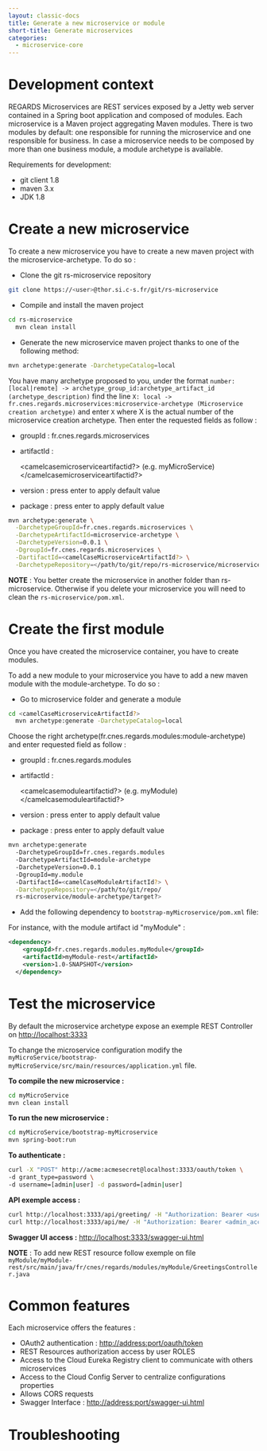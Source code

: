 ```yaml
---
layout: classic-docs
title: Generate a new microservice or module
short-title: Generate microservices
categories:
  - microservice-core
---
```


# Development context

REGARDS Microservices are REST services exposed by a Jetty web server contained in a Spring boot application and composed of modules. Each microservice is a Maven project aggregating Maven modules. There is two modules by default: one responsible for running the microservice and one responsible for business. In case a microservice needs to be composed by more than one business module, a module archetype is available.

Requirements for development:

- git client 1.8
- maven 3.x
- JDK 1.8

# Create a new microservice

To create a new microservice you have to create a new maven project with the microservice-archetype. To do so :

- Clone the git rs-microservice repository<br>

```bash
git clone https://<user>@thor.si.c-s.fr/git/rs-microservice
```

- Compile and install the maven project<br>

```bash
cd rs-microservice
  mvn clean install
```

- Generate the new microservice maven project thanks to one of the following method:

```bash
mvn archetype:generate -DarchetypeCatalog=local
```

You have many archetype proposed to you, under the format `number: [local|remote] -> archetype_group_id:archetype_artifact_id (archetype_description)` find the line `X: local -> fr.cnes.regards.microservices:microservice-archetype (Microservice creation archetype)` and enter `X` where X is the actual number of the microservice creation archetype. Then enter the requested fields as follow :

- groupId : fr.cnes.regards.microservices
- artifactId :

  <camelcasemicroserviceartifactid?> (e.g. myMicroService)</camelcasemicroserviceartifactid?>

- version : press enter to apply default value

- package : press enter to apply default value

```bash
mvn archetype:generate \
  -DarchetypeGroupId=fr.cnes.regards.microservices \
  -DarchetypeArtifactId=microservice-archetype \
  -DarchetypeVersion=0.0.1 \
  -DgroupId=fr.cnes.regards.microservices \
  -DartifactId=<camelCaseMicroserviceArtifactId?> \
  -DarchetypeRepository=</path/to/git/repo/rs-microservice/microservice-archetype/target?>
```

**NOTE** : You better create the microservice in another folder than rs-microservice. Otherwise if you delete your microservice you will need to clean the `rs-microservice/pom.xml`.

# Create the first module

Once you have created the microservice container, you have to create modules.

To add a new module to your microservice you have to add a new maven module with the module-archetype. To do so :

- Go to microservice folder and generate a module

```bash
cd <camelCaseMicroserviceArtifactId?>
  mvn archetype:generate -DarchetypeCatalog=local
```

Choose the right archetype(fr.cnes.regards.modules:module-archetype) and enter requested field as follow :

- groupId : fr.cnes.regards.modules
- artifactId :

  <camelcasemoduleartifactid?> (e.g. myModule)</camelcasemoduleartifactid?>

- version : press enter to apply default value

- package : press enter to apply default value

```bash
mvn archetype:generate
  -DarchetypeGroupId=fr.cnes.regards.modules
  -DarchetypeArtifactId=module-archetype
  -DarchetypeVersion=0.0.1
  -DgroupId=my.module
  -DartifactId=<camelCaseModuleArtifactId?> \
  -DarchetypeRepository=</path/to/git/repo/
  rs-microservice/module-archetype/target?>
```

- Add the following dependency to `bootstrap-myMicroservice/pom.xml` file:

For instance, with the module artifact id "myModule" :

```xml
<dependency>
    <groupId>fr.cnes.regards.modules.myModule</groupId>
    <artifactId>myModule-rest</artifactId>
    <version>1.0-SNAPSHOT</version>
  </dependency>
```

# Test the microservice

By default the microservice archetype expose an exemple REST Controller on <http://localhost:3333>

To change the microservice configuration modify the `myMicroService/bootstrap-myMicroService/src/main/resources/application.yml` file.

**To compile the new microservice :**

```bash
cd myMicroService
mvn clean install
```

**To run the new microservice :**

```bash
cd myMicroService/bootstrap-myMicroservice
mvn spring-boot:run
```

**To authenticate :**

```bash
curl -X "POST" http://acme:acmesecret@localhost:3333/oauth/token \
-d grant_type=password \
-d username=[admin|user] -d password=[admin|user]
```

**API exemple access :**<br>

```bash
curl http://localhost:3333/api/greeting/ -H "Authorization: Bearer <user_acces_token>"
curl http://localhost:3333/api/me/ -H "Authorization: Bearer <admin_acces_token>"
```

**Swagger UI access :** <http://localhost:3333/swagger-ui.html>

**NOTE** : To add new REST resource follow exemple on file `myModule/myModule-rest/src/main/java/fr/cnes/regards/modules/myModule/GreetingsController.java`

# Common features

Each microservice offers the features :

- OAuth2 authentication : <http://address:port/oauth/token>
- REST Resources authorization access by user ROLES
- Access to the Cloud Eureka Registry client to communicate with others microservices
- Access to the Cloud Config Server to centralize configurations properties
- Allows CORS requests
- Swagger Interface : <http://address:port/swagger-ui.html>

# Troubleshooting
